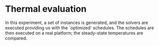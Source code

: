 
# Thermal evaluation

In this experiment, a set of instances is generated, and the solvers are executed providing us with the `optimized' schedules. The schedules are then executed on a real platform; the steady-state temperatures are compared.